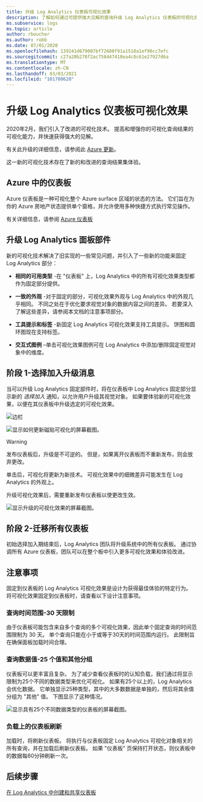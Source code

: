 ```yaml
---
title: 升级 Log Analytics 仪表板可视化效果
description: 了解如何通过可提供强大见解的查询升级 Log Analytics 仪表板的可视化效果。
ms.subservice: logs
ms.topic: article
author: rboucher
ms.author: robb
ms.date: 07/01/2020
ms.openlocfilehash: 139241d679007bf72680f91a1518a1ef90cc7efc
ms.sourcegitcommit: c27a20b278f2ac758447418ea4c8c61e27927d6a
ms.translationtype: MT
ms.contentlocale: zh-CN
ms.lasthandoff: 03/03/2021
ms.locfileid: "101700620"
---
```

# <a name="upgrading-your-log-analytics-dashboard-visualizations"></a>升级 Log Analytics 仪表板可视化效果

2020年2月，我们引入了改进的可视化技术。 提高和增强你的可视化查询结果的可视化能力，并快速获得强大的见解。 

有关此升级的详细信息，请参阅此 [Azure 更新](https://azure.microsoft.com/updates/azure-monitor-log-analytics-upgraded-results-visualization/)。 

这一新的可视化技术存在了新的和改进的查询结果集体验。 

## <a name="dashboards-in-azure"></a>Azure 中的仪表板

Azure 仪表板是一种可视化整个 Azure surface 区域的状态的方法。 它们旨在为你的 Azure 房地产状态提供单个窗格，并允许使用多种快捷方式执行常见操作。 

有关详细信息，请参阅 [Azure 仪表板](../../azure-portal/azure-portal-dashboards.md)


## <a name="upgrading-log-analytics-dashboard-parts"></a>升级 Log Analytics 面板部件

新的可视化技术解决了旧实现的一些常见问题，并引入了一些新的功能来固定 Log Analytics 部分： 

- **相同的可用类型** -在 "仪表板" 上，Log Analytics 中的所有可视化效果类型都作为固定部分提供。

- **一致的外观** -对于固定的部分，可视化效果外观与 Log Analytics 中的外观几乎相同。 不同之处在于优化要求视觉对象的数据内容之间的差异。 若要深入了解这些差异，请参阅本文档的注意事项部分。

- **工具提示和标签** -新固定 Log Analytics 可视化效果支持工具提示。 饼图和圆环图现在支持标签。

- **交互式图例** –单击可视化效果图例可在 Log Analytics 中添加/删除固定视觉对象中的维度。

## <a name="stage-1---opt-in-upgrade-message"></a>阶段 1-选择加入升级消息

当可以升级 Log Analytics 固定部件时，将在仪表板中 Log Analytics 固定部分显示新的 *选择加入* 通知，以允许用户升级其视觉对象。 如果要体验新的可视化效果，以便在其仪表板中升级选定的可视化效果。

 
![边栏](media/dashboard-upgrade/update-message-1.png)
 
![显示如何更新磁贴可视化的屏幕截图。](media/dashboard-upgrade/update-message-2.png)

> [!WARNING]
> 发布仪表板后，升级是不可逆的。 但是，如果离开仪表板而不重新发布，则会放弃更改。  

单击后，可视化将更新为新技术。 可视化效果中的细微差异可能发生在 Log Analytics 的外观上。

升级可视化效果后，需要重新发布仪表板以使更改生效。

![显示升级的可视化效果的屏幕截图。](media/dashboard-upgrade/update-message-3.png)

## <a name="stage-2---migration-of-all-dashboards"></a>阶段 2-迁移所有仪表板

初始选择加入期结束后，Log Analytics 团队将升级系统中的所有仪表板。 通过协调所有 Azure 仪表板，团队可以在整个板中引入更多可视化效果和体验改进。

## <a name="considerations"></a>注意事项

固定到仪表板的 Log Analytics 可视化效果是设计为获得最佳体验的特定行为。 将可视化效果固定到仪表板时，请查看以下设计注意事项。

### <a name="query-time-scope---30-day-limit"></a>查询时间范围-30 天限制

由于仪表板可能包含来自多个查询的多个可视化效果，因此单个固定查询的时间范围限制为 30 天。 单个查询只能在小于或等于30天的时间范围内运行。 此限制旨在确保面板加载时间合理。

### <a name="query-data-values---25-values-and-other-grouping"></a>查询数据值-25 个值和其他分组

仪表板可以更丰富且复杂。 为了减少查看仪表板时的认知负载，我们通过将显示限制为25个不同的数据类型来优化可视化。 如果有25个以上的，Log Analytics 会优化数据。 它单独显示25种类型，其中的大多数数据是单独的，然后将其余值分组为 "其他" 值。 下图显示了这种情况。  

![显示具有25个不同数据类型的仪表板的屏幕截图。](media/dashboard-upgrade/values-25-limit.png)

### <a name="dashboard-refresh-on-load"></a>负载上的仪表板刷新

加载时，将刷新仪表板。 将执行与仪表板固定 Log Analytics 可视化对象相关的所有查询，并在加载后刷新仪表板。 如果 "仪表板" 页保持打开状态，则仪表板中的数据每60分钟刷新一次。

## <a name="next-steps"></a>后续步骤

[在 Log Analytics 中创建和共享仪表板](../visualize/tutorial-logs-dashboards.md)